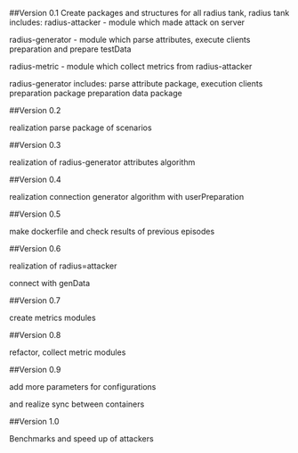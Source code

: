##Version 0.1
Create packages and structures for all radius tank,
radius tank includes:
radius-attacker - module which made attack on server

radius-generator - module which parse attributes, execute clients
preparation and prepare testData

radius-metric - module which collect metrics from radius-attacker

radius-generator includes:
parse attribute package,
execution clients preparation package
preparation data package

##Version 0.2

realization parse package of scenarios

##Version 0.3

realization of radius-generator attributes algorithm

##Version 0.4

realization connection generator algorithm with userPreparation

##Version 0.5

make dockerfile and check results of previous episodes

##Version 0.6 

realization of radius=attacker

connect with genData

##Version 0.7

create metrics modules

##Version 0.8 

refactor, collect metric modules

##Version 0.9 

add more parameters for configurations

and realize sync between containers

##Version 1.0

Benchmarks and speed up of attackers